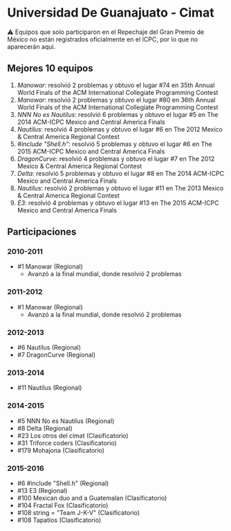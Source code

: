 # Universidad De Guanajuato - Cimat

:warning: Equipos que solo participaron en el Repechaje del Gran Premio de México no están registrados oficialmente en el ICPC, por lo que no aparecerán aquí.

## Mejores 10 equipos

1. _Manowar_: resolvió 2 problemas y obtuvo el lugar #74 en 35th Annual World Finals of the ACM International Collegiate Programming Contest
1. _Manowar_: resolvió 2 problemas y obtuvo el lugar #80 en 36th Annual World Finals of the ACM International Collegiate Programming Contest
1. _NNN No es Nautilus_: resolvió 6 problemas y obtuvo el lugar #5 en The 2014 ACM-ICPC Mexico and Central America Finals
1. _Nautilus_: resolvió 4 problemas y obtuvo el lugar #6 en The 2012 Mexico & Central America Regional Contest
1. _#include "Shell.h"_: resolvió 5 problemas y obtuvo el lugar #6 en The 2015 ACM-ICPC Mexico and Central America Finals
1. _DragonCurve_: resolvió 4 problemas y obtuvo el lugar #7 en The 2012 Mexico & Central America Regional Contest
1. _Delta_: resolvió 5 problemas y obtuvo el lugar #8 en The 2014 ACM-ICPC Mexico and Central America Finals
1. _Nautilus_: resolvió 2 problemas y obtuvo el lugar #11 en The 2013 Mexico & Central America Regional Contest
1. _E3_: resolvió 4 problemas y obtuvo el lugar #13 en The 2015 ACM-ICPC Mexico and Central America Finals

## Participaciones

### 2010-2011

- #1 Manowar (Regional)
  - Avanzó a la final mundial, donde resolvió 2 problemas

### 2011-2012

- #1 Manowar (Regional)
  - Avanzó a la final mundial, donde resolvió 2 problemas

### 2012-2013

- #6 Nautilus (Regional)
- #7 DragonCurve (Regional)

### 2013-2014

- #11 Nautilus (Regional)

### 2014-2015

- #5 NNN No es Nautilus (Regional)
- #8 Delta (Regional)
- #23 Los otros del cimat (Clasificatorio)
- #31 Triforce coders (Clasificatorio)
- #179 Mohajona (Clasificatorio)

### 2015-2016

- #6 #include "Shell.h" (Regional)
- #13 E3 (Regional)
- #100 Mexican duo and a Guatemalan (Clasificatorio)
- #104 Fractal Fox (Clasificatorio)
- #108 string = "Team J-K-V" (Clasificatorio)
- #108 Tapatíos (Clasificatorio)



